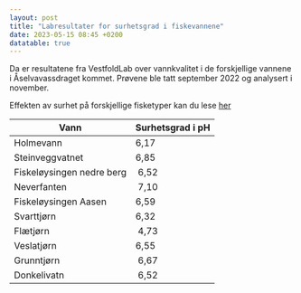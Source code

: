 ```yaml
---
layout: post
title: "Labresultater for surhetsgrad i fiskevannene"
date: 2023-05-15 08:45 +0200
datatable: true
---
```


Da er resultatene fra VestfoldLab over vannkvalitet
i de forskjellige vannene i Åselvavassdraget kommet.
Prøvene ble tatt september 2022 og analysert i november.

Effekten av surhet på forskjellige fisketyper kan du lese
[her](https://www.miljolare.no/tema/vannressurser/artikler/sur_nedbor.php)

| Vann                      | Surhetsgrad i pH |
| ------------------------- | ---------------- |
| Holmevann                 | 6,17             |
| Steinveggvatnet           | 6,85             |
| Fiskeløysingen nedre berg |  6,52            |
| Neverfanten               |  7,10            |
| Fiskeløysingen Aasen      | 6,59             |
| Svarttjørn                | 6,32             |
| Flætjørn                  |  4,73            |
| Veslatjørn                | 6,55             |
| Grunntjørn                |  6,67            |
| Donkelivatn               |  6,52            |
